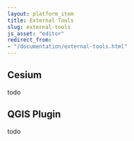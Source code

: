```yaml
---
layout: platform_item
title: External Tools
slug: external-tools
js_asset: "editor"
redirect_from:
- "/documentation/external-tools.html"
---
```


## Cesium

todo

## QGIS Plugin

todo
